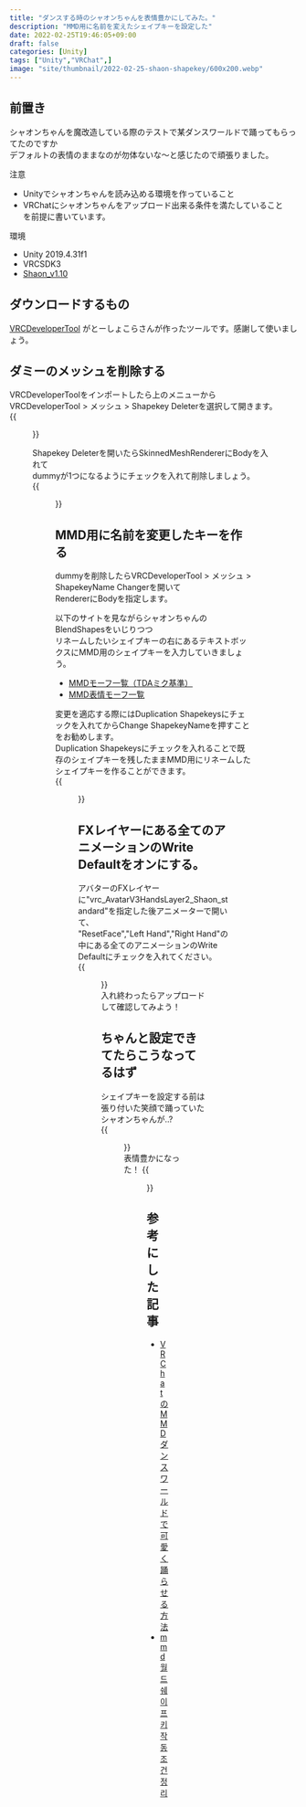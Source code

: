 ```yaml
---
title: "ダンスする時のシャオンちゃんを表情豊かにしてみた。"
description: "MMD用に名前を変えたシェイプキーを設定した"
date: 2022-02-25T19:46:05+09:00
draft: false
categories: [Unity]
tags: ["Unity","VRChat",]
image: "site/thumbnail/2022-02-25-shaon-shapekey/600x200.webp"
---
```


## 前置き  
シャオンちゃんを魔改造している際のテストで某ダンスワールドで踊ってもらってたのですか  
デフォルトの表情のままなのが勿体ないな～と感じたので頑張りました。

注意
- Unityでシャオンちゃんを読み込める環境を作っていること  
- VRChatにシャオンちゃんをアップロード出来る条件を満たしていること  
を前提に書いています。

環境
- Unity 2019.4.31f1  
- VRCSDK3  
- [Shaon_v1.10](https://kutsushita03.booth.pm/items/2048231)


## ダウンロードするもの 
[VRCDeveloperTool](https://gatosyocora.booth.pm/items/1016739)
がとーしょこらさんが作ったツールです。感謝して使いましょう。  

## ダミーのメッシュを削除する  
VRCDeveloperToolをインポートしたら上のメニューから  
VRCDeveloperTool > メッシュ > Shapekey Deleterを選択して開きます。  
{{<figure src="https://drive.google.com/uc?export=view&id=1LXRVKKOBmqOzzjCzSNXnal6mYlFzgY0n" >}}    

Shapekey Deleterを開いたらSkinnedMeshRendererにBodyを入れて  
dummyが1つになるようにチェックを入れて削除しましょう。  
{{<figure src="https://drive.google.com/uc?export=view&id=1IWa_-Vs7mckNigcDpA41zZmcvETAdmK3" >}}    

## MMD用に名前を変更したキーを作る  
dummyを削除したらVRCDeveloperTool > メッシュ > ShapekeyName Changerを開いて  
RendererにBodyを指定します。 
  
以下のサイトを見ながらシャオンちゃんのBlendShapesをいじりつつ  
リネームしたいシェイプキーの右にあるテキストボックスにMMD用のシェイプキーを入力していきましょう。  
- [MMDモーフ一覧（TDAミク基準）](https://docs.google.com/spreadsheets/d/1DnkY4-nKIOJzpk1CPynX5_3_fznUQ-XdpVZm9mmt68o/edit#gid=0)  
- [MMD表情モーフ一覧](https://mmd15gyuunyuu.blog.jp/archives/11193436.html)  

変更を適応する際にはDuplication Shapekeysにチェックを入れてからChange ShapekeyNameを押すことをお勧めします。  
Duplication Shapekeysにチェックを入れることで既存のシェイプキーを残したままMMD用にリネームしたシェイプキーを作ることができます。  
{{<figure src="https://drive.google.com/uc?export=view&id=1_a1Yd4G2EwT55pqJKa88QPotcjUv-7bd" >}}    

## FXレイヤーにある全てのアニメーションのWrite Defaultをオンにする。  
アバターのFXレイヤーに"vrc_AvatarV3HandsLayer2_Shaon_standard"を指定した後アニメーターで開いて、  
"ResetFace","Left Hand","Right Hand"の中にある全てのアニメーションのWrite Defaultにチェックを入れてください。  
{{<figure src="https://drive.google.com/uc?export=view&id=15my_fXSQOSgm5STWpvE7ApnoqrQgyOIc" >}}    
入れ終わったらアップロードして確認してみよう！  

## ちゃんと設定できてたらこうなってるはず  
シェイプキーを設定する前は張り付いた笑顔で踊っていたシャオンちゃんが..?  
{{<figure src="https://drive.google.com/uc?export=view&id=1oaF0BiGTXHsseFnXsuXECymvfTRrdMaM" >}}    
表情豊かになった！
{{<figure src="https://drive.google.com/uc?export=view&id=1coNaFwM-00Qnv33hb1rnB6MneFE7fRax" >}}    

## 参考にした記事  
- [VRChatのMMDダンスワールドで可愛く踊らせる方法](https://note.com/yosidanue/n/n246547256460)  
- [mmd월드 쉐이프키 작동조건 정리](https://gall.dcinside.com/mgallery/board/view/?id=vr&no=1246548)　　
